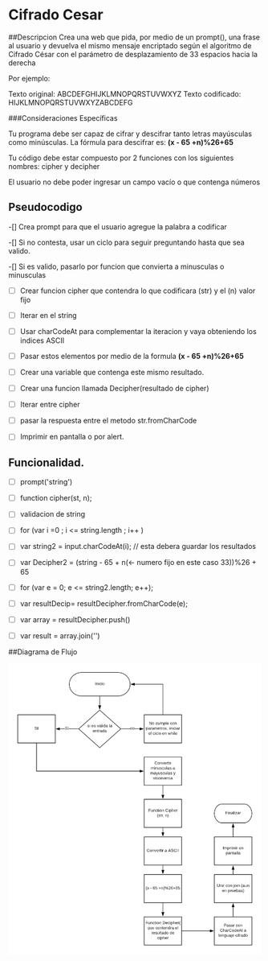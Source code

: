 # Cifrado Cesar


##Descripcion
Crea una web que pida, por medio de un prompt(), una frase al usuario y devuelva el mismo mensaje encriptado según el algoritmo de Cifrado César con el parámetro de desplazamiento de 33 espacios hacia la derecha

Por ejemplo:

Texto original: ABCDEFGHIJKLMNOPQRSTUVWXYZ
Texto codificado: HIJKLMNOPQRSTUVWXYZABCDEFG

###Consideraciones Específicas

Tu programa debe ser capaz de cifrar y descifrar tanto letras mayúsculas como minúsculas. La fórmula para descifrar es: __(x - 65 +n)%26+65__

Tu código debe estar compuesto por 2 funciones con los siguientes nombres: cipher y decipher

El usuario no debe poder ingresar un campo vacío o que contenga números

## Pseudocodigo

-[] Crea prompt para que el usuario agregue la palabra a codificar

-[] Si no contesta, usar un ciclo para seguir preguntando hasta que sea valido.

-[] Si es valido, pasarlo por funcion que convierta a minusculas o minusculas


-[ ] Crear funcion cipher que contendra lo que codificara (str) y el (n) valor fijo

-[ ] Iterar en el string

-[ ] Usar charCodeAt para complementar  la iteracion y vaya obteniendo los indices ASCII

-[ ] Pasar estos elementos por medio de la formula __(x - 65 +n)%26+65__

-[ ] Crear una variable que contenga este mismo resultado.

-[ ] Crear una funcion llamada Decipher(resultado de cipher)

-[ ] Iterar entre cipher

-[ ] pasar la respuesta entre el metodo str.fromCharCode

-[ ] Imprimir en pantalla o por alert.

## Funcionalidad.
-[ ] prompt('string')

-[ ] function cipher(st, n);

-[ ] validacion de string

-[ ] for (var i =0 ; i <= string.length ; i++ )

-[ ] var string2  = input.charCodeAt(i); // esta debera guardar los resultados

-[ ] var Decipher2 = (string - 65 + n(<- numero fijo en este caso 33))%26 + 65

-[ ] for (var e = 0; e  <= string2.length; e++);

-[ ] var resultDecip= resultDecipher.fromCharCode(e);

-[ ] var array = resultDecipher.push()

-[ ] var result = array.join('')

##Diagrama de Flujo

![Diagrama CifradoCesar](assets/img/CifradoCesar.png)
